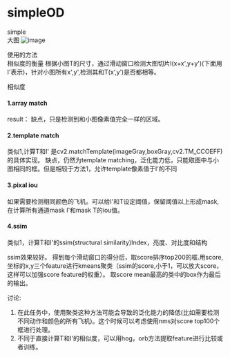# simpleOD
simple  
大图
![image](https://github.com/yyq90/simpleOD/raw/master/images/nongshalie.jpg)


使用的方法  
相似度的衡量
根据小图T的尺寸，通过滑动窗口检测大图切片I(x+x',y+y')(下面用I'表示)，针对小图所有x',y',检测其和T(x‘,y’)是否都相等。


相似度
#### 1.array match  
result：
缺点，只是检测到和小图像素值完全一样的区域。
#### 2.template match  
类似1,计算T和I'
是cv2.matchTemplate(imageGray,boxGray,cv2.TM_CCOEFF)的具体实现。
缺点，仍然为template matching，泛化能力低，只能取图中与小图相同的框。但是相较于方法1，允许template像素值于I'的不同
#### 3.pixal iou
如果需要检测相同颜色的飞机。可以给I'和T设定阈值，保留阈值以上形成mask,在计算所有通道mask I'和mask T的iou值。

#### 4.ssim  
类似1，计算T和I'的ssim(structural similarity)Index，亮度、对比度和结构

ssim效果较好。
得到每个滑动窗口的得分后，取score排序top200的框.用score,坐标的x,y三个feature进行kmeans聚类（ssim的score,小于1，可以放大score，这样可以加强score feature的权重）。
取score mean最高的类中的box作为最后的输出。

讨论:  
1. 在此任务中，使用聚类这种方法可能会导致的泛化能力的降低(比如需要检测不同动作和颜色的所有飞机)。这个时候可以考虑使用nms对score top100个框进行处理。
2. 不同于直接计算T和I'的相似度，可以用hog，orb方法提取feature进行比较或者训练。
